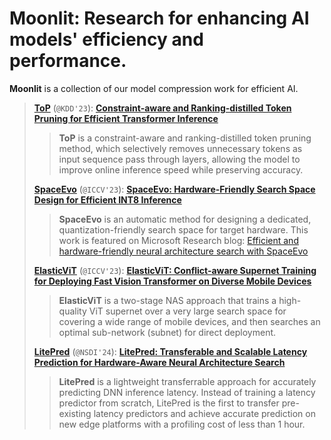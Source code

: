 # Moonlit: Research for enhancing AI models' efficiency and performance.

**Moonlit** is a collection of our model compression work for efficient AI.

> [**ToP**](./ToP) (```@KDD'23```): [**Constraint-aware and Ranking-distilled Token Pruning for Efficient Transformer Inference**](https://arxiv.org/abs/2306.14393)
>>**ToP** is a constraint-aware and ranking-distilled token pruning method, which selectively removes unnecessary tokens as input sequence pass through layers, allowing the model to improve online inference speed while preserving accuracy.
> 
> [**SpaceEvo**](./SpaceEvo) (```@ICCV'23```): [**SpaceEvo: Hardware-Friendly Search Space Design for Efficient INT8 Inference**](https://arxiv.org/abs/2303.08308)
>>**SpaceEvo** is an automatic method for designing a dedicated, quantization-friendly search space for target hardware. This work is featured on Microsoft Research blog: [Efficient and hardware-friendly neural architecture search with SpaceEvo](https://www.microsoft.com/en-us/research/blog/efficient-and-hardware-friendly-neural-architecture-search-with-spaceevo/)
> 
> [**ElasticViT**](./ElasticViT) (```@ICCV'23```): [**ElasticViT: Conflict-aware Supernet Training for Deploying Fast Vision Transformer on Diverse Mobile Devices**](https://arxiv.org/abs/2303.09730)
>>**ElasticViT** is a two-stage NAS approach that trains a high-quality ViT supernet over a very large search space for covering a wide range of mobile devices, and then searches an optimal sub-network (subnet) for direct deployment. 
>
> [**LitePred**](./LitePred/) (```@NSDI'24```): [**LitePred: Transferable and Scalable Latency Prediction for Hardware-Aware Neural Architecture Search**]()
>>**LitePred** is a lightweight transferrable approach for accurately predicting DNN inference latency. Instead of training a latency predictor from scratch, LitePred is the first to transfer pre-existing latency predictors and achieve accurate prediction on new edge platforms with a profiling cost of less than 1 hour. 

